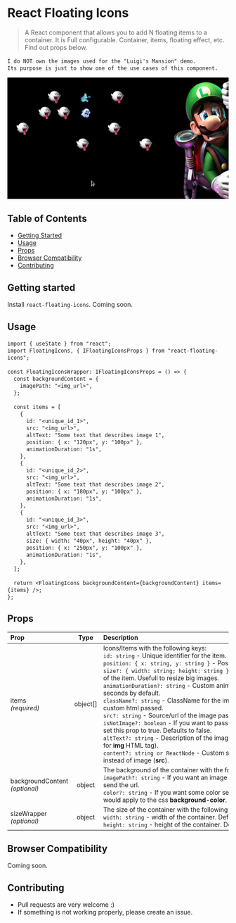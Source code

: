 # React Floating Icons

> A React component that allows you to add N floating items to a container. It is Full configurable. Container, items, floating effect, etc. Find out props below.

```tsx
I do NOT own the images used for the "Luigi's Mansion" demo. 
Its purpose is just to show one of the use cases of this component.
```
<div align="center">
  <img src="https://github.com/mesparza942/react-floating-icons/blob/main/src/assets/react-floating-icons-luigui-mansion.gif"/>
</div>

## Table of Contents

- [Getting Started](#getting-started)
- [Usage](#usage)
- [Props](#props)
- [Browser Compatibility](#browser-compatibility)
- [Contributing](#contributing)

## Getting started

Install `react-floating-icons`. Coming soon.

## Usage

```tsx
import { useState } from "react";
import FloatingIcons, { IFloatingIconsProps } from "react-floating-icons";

const FloatingIconsWrapper: IFloatingIconsProps = () => {
  const backgroundContent = {
    imagePath: "<img_url>",
  };

  const items = [
    {
      id: "<unique_id_1>",
      src: "<img_url>",
      altText: "Some text that describes image 1",
      position: { x: "120px", y: "100px" },
      animationDuration: "1s",
    },
    {
      id: "<unique_id_2>",
      src: "<img_url>",
      altText: "Some text that describes image 2",
      position: { x: "180px", y: "100px" },
      animationDuration: "1s",
    },
    {
      id: "<unique_id_3>",
      src: "<img_url>",
      altText: "Some text that describes image 3",
      size: { width: "40px", height: "40px" },
      position: { x: "250px", y: "100px" },
      animationDuration: "1s",
    },
  ];

  return <FloatingIcons backgroundContent={backgroundContent} items={items} />;
};
```

## Props

| Prop                               |   Type   | <div style="width: 400px;">Description</div>                                                                                                                                                                                                                                                                                                                                                                                                                                                                                                                                                                                                                                                                                                                                                                                                |
| :--------------------------------- | :------: | :------------------------------------------------------------------------------------------------------------------------------------------------------------------------------------------------------------------------------------------------------------------------------------------------------------------------------------------------------------------------------------------------------------------------------------------------------------------------------------------------------------------------------------------------------------------------------------------------------------------------------------------------------------------------------------------------------------------------------------------------------------------------------------------------------------------------------------------ |
| items<br/>_(required)_             | object[] | Icons/Items with the following keys: <div>`id: string` - Unique identifier for the item.</div><div>`position: { x: string, y: string }` - Position of the item.</div><div>`size?: { width: string; height: string }` - Custom size of the item. Usefull to resize big images.</div><div>`animationDuration?: string` - Custom animation duration. 3 seconds by default.</div><div>`className?: string` - ClassName for the image or any custom html passed.</div><div>`src?: string` - Source/url of the image passed.</div><div>`isNotImage?: boolean` - If you want to pass a custom HTML set this prop to true. Defaults to false.</div><div>`altText?: string` - Description of the image (**alt** attribute for **img** HTML tag).</div><div>`content?: string or ReactNode` - Custom string or HTML instead of image (**src**).</div> |
| backgroundContent<br/>_(optional)_ |  object  | The background of the container with the following keys: <div>`imagePath?: string` - If you want an image as background, send the url.</div><div>`color?: string` - If you want some color send it as you would apply to the css **background-color**.</div>                                                                                                                                                                                                                                                                                                                                                                                                                                                                                                                                                                                |
| sizeWrapper<br/>_(optional)_       |  object  | The size of the container with the following keys: <div>`width: string` - width of the container. Defaults to 100%</div><div>`height: string` - height of the container. Defaults to 400px</div>                                                                                                                                                                                                                                                                                                                                                                                                                                                                                                                                                                                                                                            |

## Browser Compatibility

Coming soon.

## Contributing

- Pull requests are very welcome :)
- If something is not working properly, please create an issue.
